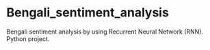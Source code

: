 # Bengali_sentiment_analysis
Bengali sentiment analysis by using Recurrent Neural Network (RNN). Python project.
